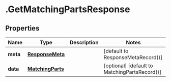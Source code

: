 # .GetMatchingPartsResponse

## Properties

|Name | Type | Description | Notes|
|------------ | ------------- | ------------- | -------------|
|**meta** | [**ResponseMeta**](ResponseMeta.md) |  | [default to ResponseMetaRecord()]|
|**data** | [**MatchingParts**](MatchingParts.md) |  | [optional] [default to MatchingPartsRecord()]|



